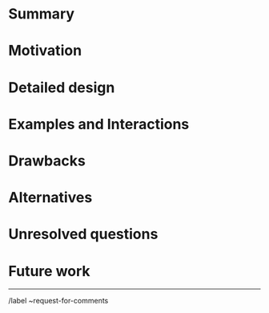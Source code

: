 <!-- Issues are public, they should not contain confidential information -->

# Summary

<!-- One paragraph explanation of the feature. -->

# Motivation

<!-- Why are we doing this?
What use cases does it support?
What is the expected outcome? -->

# Detailed design

<!-- This is the core, normative part of the RFC.
Explain the design in enough detail
for somebody familiar with the ecosystem to understand, and implement.
This should get into specifics and corner-cases.
Yet, this section should also be terse,
avoiding redundancy even at the cost of clarity. -->

# Examples and Interactions

<!-- This section illustrates the detailed design.
This section should clarify all confusion
the reader has from the previous sections.
It is especially important to counterbalance
the desired terseness of the detailed design;
if you feel your detailed design is rudely short,
consider making this section longer instead. -->

# Drawbacks

<!-- Why should we not do this? -->

# Alternatives

<!-- What other designs have been considered?
What is the impact of not doing this? -->

# Unresolved questions

<!-- What parts of the design are still TBD or unknowns? -->

# Future work

<!-- What future work, if any,
would be implied
or impacted by this feature
without being directly part of the work? -->

---

<!-- Template inspired on: https://github.com/NixOS/rfcs -->

/label ~request-for-comments
